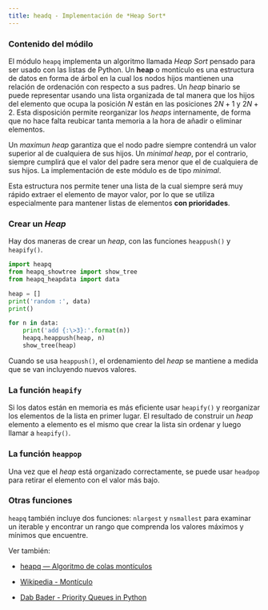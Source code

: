 ```yaml
---
title: headq - Implementación de *Heap Sort*
---
```


### Contenido del módilo

El módulo `heapq` implementa un algoritmo llamada *Heap Sort* pensado
para ser usado con las listas de Python. Un **heap** o montículo es una
estructura de datos en forma de árbol en la cual los nodos hijos
mantienen una relación de ordenación con respecto a sus padres. Un
*heap* binario se puede representar usando una lista organizada de tal
manera que los hijos del elemento que ocupa la posición $N$ están en
las posiciones $2N+1$ y $2N+2$. Esta disposición permite reorganizar los
*heaps* internamente, de forma que no hace falta reubicar tanta
memoria a la hora de añadir o eliminar elementos.

Un *maximun heap* garantiza que el nodo padre siempre contendrá un valor
superior al de cualquiera de sus hijos. Un *minimal heap*, por el
contrario, siempre cumplirá que el valor del padre sera menor que el de
cualquiera de sus hijos. La implementación de este módulo es de tipo
*minimal*.

Esta estructura nos permite tener una lista de la cual siempre será muy
rápido extraer el elemento de mayor valor, por lo que se utiliza
especialmente para mantener listas de elementos **con prioridades**.

### Crear un *Heap*

Hay dos maneras de crear un *heap*, con las funciones `heappush()` y
`heapify()`.

```python
import heapq
from heapq_showtree import show_tree
from heapq_heapdata import data

heap = []
print('random :', data)
print()

for n in data:
    print('add {:\>3}:'.format(n))
    heapq.heappush(heap, n)
    show_tree(heap)
```

Cuando se usa `heappush()`, el ordenamiento del _heap_ se mantiene a
medida que se van incluyendo nuevos valores.

### La función `heapify`

Si los datos están en memoria es más eficiente usar
`heapify()` y reorganizar los elementos de la lista en
primer lugar. El resultado de construir un _heap_ elemento a elemento es
el mismo que crear la lista sin ordenar y luego llamar a `heapify()`.

### La función `heappop`

Una vez que el *heap* está organizado correctamente, se puede usar
`headpop` para retirar el elemento con el valor más bajo.

### Otras funciones

`heapq` también incluye dos funciones: `nlargest` y `nsmallest` para
examinar un iterable y encontrar un rango que comprenda los valores
máximos y mínimos que encuentre.

Ver también:

- [heapq — Algoritmo de colas montículos](https://docs.python.org/es/3/library/heapq.html)

- [Wikipedia - Montículo](https://es.wikipedia.org/wiki/Mont%C3%ADculo_(inform%C3%A1tica))

- [Dab Bader - Priority Queues in Python](https://dbader.org/blog/priority-queues-in-python)
